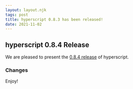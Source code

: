```yaml
---
layout: layout.njk
tags: post
title: hyperscript 0.8.3 has been released!
date: 2021-11-02
---
```


## hyperscript 0.8.4 Release

We are pleased to present the
[0.8.4 release](https://unpkg.com/browse/hyperscript.org@0.8.4/)
of hyperscript.

### Changes


Enjoy!
